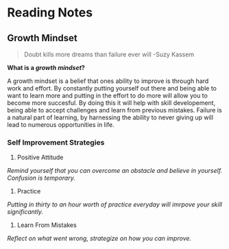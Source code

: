 # Reading Notes

## Growth Mindset

> Doubt kills more dreams than failure ever will -Suzy Kassem

**What is a _growth mindset_?**

A growth mindset is a belief that ones ability to improve is through hard work and effort. By constantly putting yourself out there and being able to want to learn more and putting in the effort to do more will allow you to become more succesful. By doing this it will help with skill developement, being able to accept challenges and learn from previous mistakes. Failure is a natural part of learning, by harnessing the ability to never giving up will lead to numerous opportunities in life. 

### Self Improvement Strategies ###

1. Positive Attitude

*Remind yourself that you can overcome an obstacle and believe in yourself. Confusion is temporary.*
   
1. Practice

*Putting in thirty to an hour worth of practice everyday will imrpove your skill significantly.*

1. Learn From Mistakes

*Reflect on what went wrong, strategize on how you can improve.*
